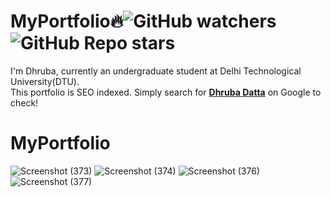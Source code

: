 # MyPortfolio🔥![GitHub watchers](https://img.shields.io/github/watchers/dhruba-datta/MyPortfolio?style=social) ![GitHub Repo stars](https://img.shields.io/github/stars/dhruba-datta/MyPortfolio?style=social)

I'm Dhruba, currently an undergraduate student at Delhi Technological University(DTU).\
This portfolio is SEO indexed. Simply search for **[Dhruba Datta](https://www.google.com/search?client=opera&q=dhruba+datta&sourceid=opera&ie=UTF-8&oe=UTF-8)** on Google to check!


# MyPortfolio



![Screenshot (373)](https://user-images.githubusercontent.com/74358627/120684338-3363b400-c4bc-11eb-81ae-298e8d825d89.png)
![Screenshot (374)](https://user-images.githubusercontent.com/74358627/120684349-365ea480-c4bc-11eb-9b4c-f32580ddd139.png)
![Screenshot (376)](https://user-images.githubusercontent.com/74358627/120684329-3068c380-c4bc-11eb-8f17-56ea27b3c88f.png)
![Screenshot (377)](https://user-images.githubusercontent.com/74358627/120684337-32328700-c4bc-11eb-80bf-b9b3db7b188a.png)
